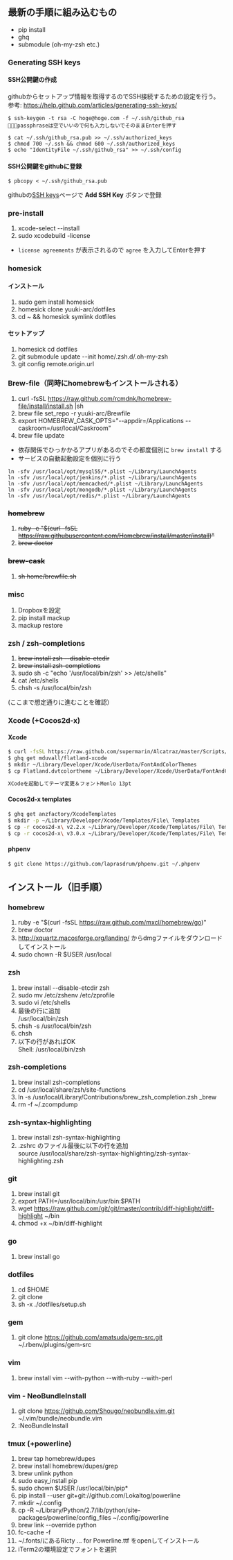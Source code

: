 ## 最新の手順に組み込むもの
* pip install
* ghq
* submodule (oh-my-zsh etc.)

### Generating SSH keys

#### SSH公開鍵の作成
githubからセットアップ情報を取得するのでSSH接続するための設定を行う。
参考: https://help.github.com/articles/generating-ssh-keys/

```console
$ ssh-keygen -t rsa -C hoge@hoge.com -f ~/.ssh/github_rsa
※passphraseは空でいいので何も入力しないでそのままEnterを押す

$ cat ~/.ssh/github_rsa.pub >> ~/.ssh/authorized_keys
$ chmod 700 ~/.ssh && chmod 600 ~/.ssh/authorized_keys
$ echo "IdentityFile ~/.ssh/github_rsa" >> ~/.ssh/config
```

#### SSH公開鍵をgithubに登録

```console
$ pbcopy < ~/.ssh/github_rsa.pub
```

githubの[SSH keys](https://github.com/settings/ssh)ページで **Add SSH Key** ボタンで登録


### pre-install
1. xcode-select --install
1. sudo xcodebuild -license
  * `license agreements` が表示されるので `agree` を入力してEnterを押す

### homesick

#### インストール
1. sudo gem install homesick
1. homesick clone yuuki-arc/dotfiles
1. cd ~ && homesick symlink dotfiles

#### セットアップ
1. homesick cd dotfiles
1. git submodule update --init home/.zsh.d/.oh-my-zsh
1. git config remote.origin.url

### Brew-file（同時にhomebrewもインストールされる）
1. curl -fsSL https://raw.github.com/rcmdnk/homebrew-file/install/install.sh |sh
1. brew file set_repo -r yuuki-arc/Brewfile
1. export HOMEBREW_CASK_OPTS="--appdir=/Applications --caskroom=/usr/local/Caskroom"
1. brew file update
  * 依存関係でひっかかるアプリがあるのでその都度個別に `brew install` する
  * サービスの自動起動設定を個別に行う

```
ln -sfv /usr/local/opt/mysql55/*.plist ~/Library/LaunchAgents
ln -sfv /usr/local/opt/jenkins/*.plist ~/Library/LaunchAgents
ln -sfv /usr/local/opt/memcached/*.plist ~/Library/LaunchAgents
ln -sfv /usr/local/opt/mongodb/*.plist ~/Library/LaunchAgents
ln -sfv /usr/local/opt/redis/*.plist ~/Library/LaunchAgents
```

### ~~homebrew~~
1. ~~ruby -e "$(curl -fsSL https://raw.githubusercontent.com/Homebrew/install/master/install)"~~
1. ~~brew doctor~~

### ~~brew-cask~~
1. ~~sh home/brewfile.sh~~

### misc
1. Dropboxを設定
1. pip install mackup
1. mackup restore

### zsh / zsh-completions
1. ~~brew install zsh --disable-etcdir~~
1. ~~brew install zsh-completions~~
1. sudo sh -c "echo '/usr/local/bin/zsh' >> /etc/shells"
1. cat /etc/shells
1. chsh -s /usr/local/bin/zsh

(ここまで想定通りに進むことを確認）

### Xcode (+Cocos2d-x)

#### Xcode
```sh
$ curl -fsSL https://raw.github.com/supermarin/Alcatraz/master/Scripts/install.sh | sh
$ ghq get mduvall/flatland-xcode
$ mkdir ~/Library/Developer/Xcode/UserData/FontAndColorThemes 
$ cp Flatland.dvtcolortheme ~/Library/Developer/Xcode/UserData/FontAndColorThemes/

XCodeを起動してテーマ変更＆フォントMenlo 13pt
```

#### Cocos2d-x templates
```sh
$ ghq get anzfactory/XcodeTemplates
$ mkdir -p ~/Library/Developer/Xcode/Templates/File\ Templates
$ cp -r cocos2d-x\ v2.2.x ~/Library/Developer/Xcode/Templates/File\ Templates/
$ cp -r cocos2d-x\ v3.0.x ~/Library/Developer/Xcode/Templates/File\ Templates/
```

#### phpenv
```sh
$ git clone https://github.com/laprasdrum/phpenv.git ~/.phpenv
```

## インストール（旧手順）
### homebrew
1. ruby -e "$(curl -fsSL https://raw.github.com/mxcl/homebrew/go)"
1. brew doctor
1. http://xquartz.macosforge.org/landing/ からdmgファイルをダウンロードしてインストール
1. sudo chown -R $USER /usr/local

### zsh
1. brew install --disable-etcdir zsh
1. sudo mv /etc/zshenv /etc/zprofile
1. sudo vi /etc/shells
1. 最後の行に追加  
   /usr/local/bin/zsh
1. chsh -s /usr/local/bin/zsh
1. chsh
1. 以下の行があればOK  
   Shell: /usr/local/bin/zsh

### zsh-completions
1. brew install zsh-completions
1. cd /usr/local/share/zsh/site-functions
1. ln -s /usr/local/Library/Contributions/brew_zsh_completion.zsh _brew
1. rm -f ~/.zcompdump

### zsh-syntax-highlighting
1. brew install zsh-syntax-highlighting
1. .zshrc のファイル最後に以下の行を追加  
   source /usr/local/share/zsh-syntax-highlighting/zsh-syntax-highlighting.zsh

### git
1. brew install git
1. export PATH=/usr/local/bin:/usr/bin:$PATH
1. wget https://raw.github.com/git/git/master/contrib/diff-highlight/diff-highlight ~/bin
1. chmod +x ~/bin/diff-highlight

### go
1. brew install go

### dotfiles
1. cd $HOME
1. git clone
1. sh -x ./dotfiles/setup.sh

### gem
1. git clone https://github.com/amatsuda/gem-src.git ~/.rbenv/plugins/gem-src

### vim
1. brew install vim --with-python --with-ruby --with-perl

### vim - NeoBundleInstall
1. git clone https://github.com/Shougo/neobundle.vim.git ~/.vim/bundle/neobundle.vim
1. :NeoBundleInstall

### tmux (+powerline)
1. brew tap homebrew/dupes
1. brew install homebrew/dupes/grep
1. brew unlink python
1. sudo easy_install pip
1. sudo chown $USER /usr/local/bin/pip*
1. pip install --user git+git://github.com/Lokaltog/powerline
1. mkdir ~/.config
1. cp -R ~/Library/Python/2.7/lib/python/site-packages/powerline/config_files ~/.config/powerline
1. brew link --override python
1. fc-cache -f
1. ~/.fonts/にあるRicty ... for Powerline.ttf をopenしてインストール
1. iTerm2の環境設定でフォントを選択
